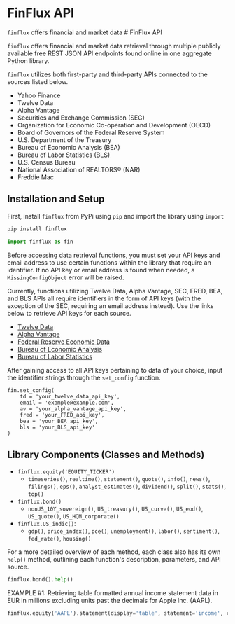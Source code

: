 <!--README.md files serve as the main landing page on this directory's github repository. It is the first thing that a viewer sees when he or she enters the github repo.

-->
# FinFlux API

`finflux` offers financial and market data # FinFlux API

`finflux` offers financial and market data retrieval through multiple publicly available free REST JSON API endpoints found online in one aggregate Python library.


`finflux` utilizes both first-party and third-party APIs connected to the sources listed below.
- Yahoo Finance
- Twelve Data
- Alpha Vantage
- Securities and Exchange Commission (SEC)
- Organization for Economic Co-operation and Development (OECD)
- Board of Governors of the Federal Reserve System
- U.S. Department of the Treasury
- Bureau of Economic Analysis (BEA)
- Bureau of Labor Statistics (BLS)
- U.S. Census Bureau
- National Association of REALTORS® (NAR)
- Freddie Mac

## Installation and Setup

First, install `finflux` from PyPi using `pip` and import the library using `import`

```bash
pip install finflux
```

```python
import finflux as fin
```

Before accessing data retrieval functions, you must set your API keys and email address to use certain functions within the library that require an identifier. If no API key or email address is found when needed, a `MissingConfigObject` error will be raised.

Currently, functions utilizing Twelve Data, Alpha Vantage, SEC, FRED, BEA, and BLS APIs all require identifiers in the form of API keys (with the exception of the SEC, requiring an email address instead). Use the links below to retrieve API keys for each source.
- [Twelve Data](https://twelvedata.com/pricing)
- [Alpha Vantage](https://www.alphavantage.co/support/#api-key)
- [Federal Reserve Economic Data](https://fred.stlouisfed.org/docs/api/api_key.html)
- [Bureau of Economic Analysis](https://apps.bea.gov/api/signup/)
- [Bureau of Labor Statistics](https://data.bls.gov/registrationEngine/)

After gaining access to all API keys pertaining to data of your choice, input the identifier strings through the `set_config` function.

```
fin.set_config(
    td = 'your_twelve_data_api_key',
    email = 'example@example.com',
    av = 'your_alpha_vantage_api_key',
    fred = 'your_FRED_api_key',
    bea = 'your_BEA_api_key',
    bls = 'your_BLS_api_key'
)
```

## Library Components (Classes and Methods)

- `finflux.equity('EQUITY_TICKER')`
    - `timeseries()`, `realtime()`, `statement()`, `quote()`, `info()`, `news()`, `filings()`, `eps()`, `analyst_estimates()`, `dividend()`, `split()`, `stats()`, `top()`
- `finflux.bond()`
    - `nonUS_10Y_sovereign()`, `US_treasury()`, `US_curve()`, `US_eod()`, `US_quote()`, `US_HQM_corporate()`
- `finflux.US_indic()`: 
    - `gdp()`, `price_index()`, `pce()`, `unemployment()`, `labor()`, `sentiment()`, `fed_rate()`, `housing()`

For a more detailed overview of each method, each class also has its own `help()` method, outlining each function's description, parameters, and API source.

```python
finflux.bond().help()
```

EXAMPLE #1: Retrieving table formatted annual income statement data in EUR in millions excluding units past the decimals for Apple Inc. (AAPL).

```python
finflux.equity('AAPL').statement(display='table', statement='income', currency='EUR', unit='million', decimal=False, interval='annual')
```